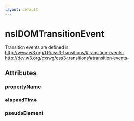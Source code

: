 ```yaml
---
layout: default
---
```


# nsIDOMTransitionEvent #
  
Transition events are defined in:  
http://www.w3.org/TR/css3-transitions/#transition-events-  
http://dev.w3.org/csswg/css3-transitions/#transition-events-  
  

## Attributes ##

### propertyName ###

### elapsedTime ###

### pseudoElement ###
